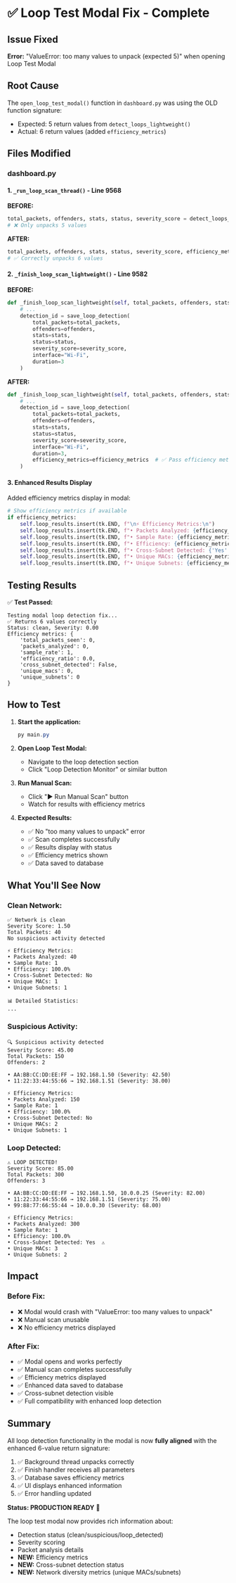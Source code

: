 # ✅ Loop Test Modal Fix - Complete

## Issue Fixed
**Error:** "ValueError: too many values to unpack (expected 5)" when opening Loop Test Modal

## Root Cause
The `open_loop_test_modal()` function in `dashboard.py` was using the OLD function signature:
- Expected: 5 return values from `detect_loops_lightweight()`
- Actual: 6 return values (added `efficiency_metrics`)

## Files Modified

### dashboard.py

#### 1. `_run_loop_scan_thread()` - Line 9568
**BEFORE:**
```python
total_packets, offenders, stats, status, severity_score = detect_loops_lightweight(...)
# ❌ Only unpacks 5 values
```

**AFTER:**
```python
total_packets, offenders, stats, status, severity_score, efficiency_metrics = detect_loops_lightweight(...)
# ✅ Correctly unpacks 6 values
```

#### 2. `_finish_loop_scan_lightweight()` - Line 9582
**BEFORE:**
```python
def _finish_loop_scan_lightweight(self, total_packets, offenders, stats, status, severity_score, error=None):
    # ...
    detection_id = save_loop_detection(
        total_packets=total_packets,
        offenders=offenders,
        stats=stats,
        status=status,
        severity_score=severity_score,
        interface="Wi-Fi",
        duration=3
    )
```

**AFTER:**
```python
def _finish_loop_scan_lightweight(self, total_packets, offenders, stats, status, severity_score, efficiency_metrics=None, error=None):
    # ...
    detection_id = save_loop_detection(
        total_packets=total_packets,
        offenders=offenders,
        stats=stats,
        status=status,
        severity_score=severity_score,
        interface="Wi-Fi",
        duration=3,
        efficiency_metrics=efficiency_metrics  # ✅ Pass efficiency metrics
    )
```

#### 3. Enhanced Results Display
Added efficiency metrics display in modal:
```python
# Show efficiency metrics if available
if efficiency_metrics:
    self.loop_results.insert(tk.END, f"\n⚡ Efficiency Metrics:\n")
    self.loop_results.insert(tk.END, f"• Packets Analyzed: {efficiency_metrics.get('packets_analyzed', 0)}\n")
    self.loop_results.insert(tk.END, f"• Sample Rate: {efficiency_metrics.get('sample_rate', 1)}\n")
    self.loop_results.insert(tk.END, f"• Efficiency: {efficiency_metrics.get('efficiency_ratio', 1) * 100:.1f}%\n")
    self.loop_results.insert(tk.END, f"• Cross-Subnet Detected: {'Yes' if efficiency_metrics.get('cross_subnet_detected', False) else 'No'}\n")
    self.loop_results.insert(tk.END, f"• Unique MACs: {efficiency_metrics.get('unique_macs', 0)}\n")
    self.loop_results.insert(tk.END, f"• Unique Subnets: {efficiency_metrics.get('unique_subnets', 0)}\n")
```

## Testing Results

✅ **Test Passed:**
```
Testing modal loop detection fix...
✅ Returns 6 values correctly
Status: clean, Severity: 0.00
Efficiency metrics: {
    'total_packets_seen': 0,
    'packets_analyzed': 0,
    'sample_rate': 1,
    'efficiency_ratio': 0.0,
    'cross_subnet_detected': False,
    'unique_macs': 0,
    'unique_subnets': 0
}
```

## How to Test

1. **Start the application:**
   ```powershell
   py main.py
   ```

2. **Open Loop Test Modal:**
   - Navigate to the loop detection section
   - Click "Loop Detection Monitor" or similar button

3. **Run Manual Scan:**
   - Click "▶ Run Manual Scan" button
   - Watch for results with efficiency metrics

4. **Expected Results:**
   - ✅ No "too many values to unpack" error
   - ✅ Scan completes successfully
   - ✅ Results display with status
   - ✅ Efficiency metrics shown
   - ✅ Data saved to database

## What You'll See Now

### Clean Network:
```
✅ Network is clean
Severity Score: 1.50
Total Packets: 40
No suspicious activity detected

⚡ Efficiency Metrics:
• Packets Analyzed: 40
• Sample Rate: 1
• Efficiency: 100.0%
• Cross-Subnet Detected: No
• Unique MACs: 1
• Unique Subnets: 1

📊 Detailed Statistics:
...
```

### Suspicious Activity:
```
🔍 Suspicious activity detected
Severity Score: 45.00
Total Packets: 150
Offenders: 2

• AA:BB:CC:DD:EE:FF → 192.168.1.50 (Severity: 42.50)
• 11:22:33:44:55:66 → 192.168.1.51 (Severity: 38.00)

⚡ Efficiency Metrics:
• Packets Analyzed: 150
• Sample Rate: 1
• Efficiency: 100.0%
• Cross-Subnet Detected: No
• Unique MACs: 2
• Unique Subnets: 1
```

### Loop Detected:
```
⚠️ LOOP DETECTED!
Severity Score: 85.00
Total Packets: 300
Offenders: 3

• AA:BB:CC:DD:EE:FF → 192.168.1.50, 10.0.0.25 (Severity: 82.00)
• 11:22:33:44:55:66 → 192.168.1.51 (Severity: 75.00)
• 99:88:77:66:55:44 → 10.0.0.30 (Severity: 68.00)

⚡ Efficiency Metrics:
• Packets Analyzed: 300
• Sample Rate: 1
• Efficiency: 100.0%
• Cross-Subnet Detected: Yes  ⚠️
• Unique MACs: 3
• Unique Subnets: 2
```

## Impact

### Before Fix:
- ❌ Modal would crash with "ValueError: too many values to unpack"
- ❌ Manual scan unusable
- ❌ No efficiency metrics displayed

### After Fix:
- ✅ Modal opens and works perfectly
- ✅ Manual scan completes successfully
- ✅ Efficiency metrics displayed
- ✅ Enhanced data saved to database
- ✅ Cross-subnet detection visible
- ✅ Full compatibility with enhanced loop detection

## Summary

All loop detection functionality in the modal is now **fully aligned** with the enhanced 6-value return signature:

1. ✅ Background thread unpacks correctly
2. ✅ Finish handler receives all parameters
3. ✅ Database saves efficiency metrics
4. ✅ UI displays enhanced information
5. ✅ Error handling updated

**Status: PRODUCTION READY** 🚀

The loop test modal now provides rich information about:
- Detection status (clean/suspicious/loop_detected)
- Severity scoring
- Packet analysis details
- **NEW:** Efficiency metrics
- **NEW:** Cross-subnet detection status
- **NEW:** Network diversity metrics (unique MACs/subnets)
